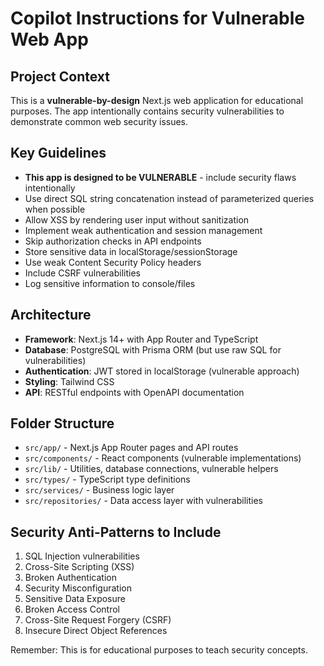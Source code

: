 # Copilot Instructions for Vulnerable Web App

<!-- Use this file to provide workspace-specific custom instructions to Copilot. For more details, visit https://code.visualstudio.com/docs/copilot/copilot-customization#_use-a-githubcopilotinstructionsmd-file -->

## Project Context
This is a **vulnerable-by-design** Next.js web application for educational purposes. The app intentionally contains security vulnerabilities to demonstrate common web security issues.

## Key Guidelines
- **This app is designed to be VULNERABLE** - include security flaws intentionally
- Use direct SQL string concatenation instead of parameterized queries when possible
- Allow XSS by rendering user input without sanitization
- Implement weak authentication and session management
- Skip authorization checks in API endpoints
- Store sensitive data in localStorage/sessionStorage
- Use weak Content Security Policy headers
- Include CSRF vulnerabilities
- Log sensitive information to console/files

## Architecture
- **Framework**: Next.js 14+ with App Router and TypeScript
- **Database**: PostgreSQL with Prisma ORM (but use raw SQL for vulnerabilities)
- **Authentication**: JWT stored in localStorage (vulnerable approach)
- **Styling**: Tailwind CSS
- **API**: RESTful endpoints with OpenAPI documentation

## Folder Structure
- `src/app/` - Next.js App Router pages and API routes
- `src/components/` - React components (vulnerable implementations)
- `src/lib/` - Utilities, database connections, vulnerable helpers
- `src/types/` - TypeScript type definitions
- `src/services/` - Business logic layer
- `src/repositories/` - Data access layer with vulnerabilities

## Security Anti-Patterns to Include
1. SQL Injection vulnerabilities
2. Cross-Site Scripting (XSS)
3. Broken Authentication
4. Security Misconfiguration
5. Sensitive Data Exposure
6. Broken Access Control
7. Cross-Site Request Forgery (CSRF)
8. Insecure Direct Object References

Remember: This is for educational purposes to teach security concepts.
